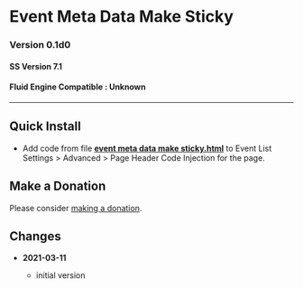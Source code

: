 # Event Meta Data Make Sticky

### Version 0.1d0

#### SS Version 7.1

#### Fluid Engine Compatible : Unknown

---

## Quick Install

* Add code from file
  **[event meta data make sticky.html](event%20meta%20data%20make%20sticky.html#L1)**
  to Event List Settings > Advanced > Page Header Code Injection for the page.
  
## Make a Donation

Please consider
[making a donation](https://github.com/tomsWebConsulting/twcsl#make-a-donation).

## Changes

<!-- * **2021-08-15**
  
  * added kill upon user action
  * bumped version to 0.2d0
  -->
* **2021-03-11**
  
  * initial version
